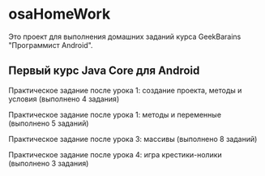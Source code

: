 # osaHomeWork 

Это проект для выполнения домашних заданий курса GeekBarains "Программист Android".

## Первый курс Java Core для Android

Практическое задание после урока 1: создание проекта, методы и условия (выполнено 4 задания)

Практическое задание после урока 1: методы и переменные (выполнено 5 заданий)

Практическое задание после урока 3: массивы (выполнено 8 заданий)

Практическое задание после урока 4: игра крестики-нолики (выполнено 3 задания)


